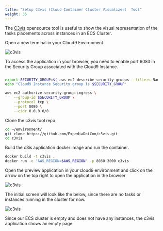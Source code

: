 ```yaml
---
title: "Setup C3vis (Cloud Container Cluster Visualizer)  Tool"
weight: 35
---
```


The [C3vis](https://github.com/ExpediaDotCom/c3vis) opensource tool is useful to show the visual representation of the tasks placements across instances in an ECS Cluster.  

Open a new terminal in your Cloud9 Environment.

![c3vis](/images/ecs-spot-capacity-providers/cloud9_new_terminal.png)

To access the application in your browser, you need to enable port 8080 in the Security Group associated with the Cloud9 Instance.

```bash

export SECURITY_GROUP=$( aws ec2 describe-security-groups --filters Name=group-name,Values='aws-cloud9-EcsSpotWorkshop*' | jq -r '.SecurityGroups[0].GroupId')
echo "Cloud9 Instance Security group is $SECURITY_GROUP"

aws ec2 authorize-security-group-ingress \
    --group-id $SECURITY_GROUP \
    --protocol tcp \
    --port 8080 \
    --cidr 0.0.0.0/0

```

Clone the c3vis tool repo 

```bash
cd ~/environment/
git clone https://github.com/ExpediaDotCom/c3vis.git
cd c3vis 
```

Build the c3is application docker image and run the container.

```bash
docker build -t c3vis .
docker run -e "AWS_REGION=$AWS_REGION" -p 8080:3000 c3vis
```

Open the preview application in your cloud9 environment and click on the arrow on the top right to open the application in the browser

![c3vis](/images/ecs-spot-capacity-providers/c3vs_tool.png)

The initial screen will look like the below, since there are no tasks or instances running in the cluster for now.

![c3vis](/images/ecs-spot-capacity-providers/c3vis2.png)

Since our ECS cluster is empty and does not have any instances, the c3vis application shows an empty page.
